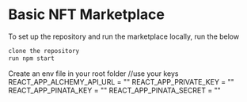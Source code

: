 # Basic NFT Marketplace 


To set up the repository and run the marketplace locally, run the below
```bash
clone the repository
run npm start

```
Create an env file in your root folder 
//use your keys 
REACT_APP_ALCHEMY_API_URL = "" 
REACT_APP_PRIVATE_KEY = ""
REACT_APP_PINATA_KEY = ""
REACT_APP_PINATA_SECRET = ""
